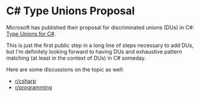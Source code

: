# C# Type Unions Proposal

Microsoft has published their proposal for discriminated unions (DUs) in C#: [Type Unions for C#](https://github.com/dotnet/csharplang/blob/18a527bcc1f0bdaf542d8b9a189c50068615b439/proposals/TypeUnions.md).

This is just the first public step in a long line of steps necessary to add DUs, but I'm definitely looking forward to having DUs and exhaustive pattern matching (at least in the context of DUs) in C# someday.

Here are some discussions on the topic as well:
- [r/csharp](https://www.reddit.com/r/csharp/comments/1eekdoq/official_type_unions_proposal_by_the_c_language/)
- [r/programming](https://www.reddit.com/r/programming/comments/1ef7fd7/official_type_unions_proposal_by_the_c_language/)
